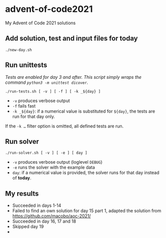 # advent-of-code2021

My Advent of Code 2021 solutions

## Add solution, test and input files for today

```
./new-day.sh
```

## Run unittests

_Tests are enabled for day 3 and after. This script simply wraps the command `python3 -m unittest dicover`._

```
./run-tests.sh [ -v ] [ -f ] [ -k _${day} ]
```

- `-v` produces verbose output
- `-f` fails fast
- `-k _${day}`: if a numerical value is substituted for `${day}`, the tests are run for that day only.

If the `-k …` filter option is omitted, all defined tests are run.

## Run solver

```
./run-solver.sh [ -v ] [ -e ] [ day ]
```

- `-v` produces verbose output (loglevel `DEBUG`)
- `-e` runs the solver with the example data
- `day`: if a numerical value is provided, the solver runs for that day instead of **today**.

## My results

- Succeeded in days 1-14
- Failed to find an own solution for day 15 part 1,
  adapted the solution from <https://github.com/macobo/aoc-2021/>
- Succeeded in day 16, 17 and 18
- Skipped day 19
-
